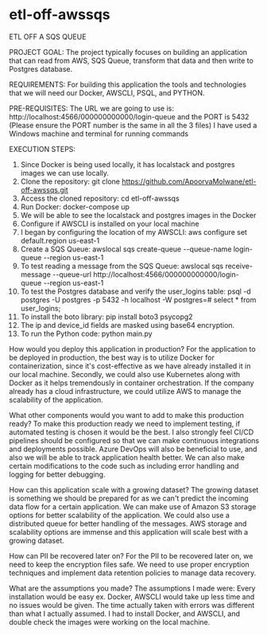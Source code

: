 # etl-off-awssqs

ETL OFF A SQS QUEUE

PROJECT GOAL:
The project typically focuses on building an application that can read from AWS, SQS Queue, transform that data and then write to Postgres database. 

REQUIREMENTS:
For building this application the tools and technologies that we will need our Docker, AWSCLI, PSQL, and PYTHON.

PRE-REQUISITES:
The URL we are going to use is: http://localhost:4566/000000000000/login-queue and the PORT is 5432 (Please ensure the PORT number is the same in all the 3 files)
I have used a Windows machine and terminal for running commands

EXECUTION STEPS:

1. Since Docker is being used locally, it has localstack and postgres images we can use locally.
2. Clone the repository:
   git clone https://github.com/ApoorvaMolwane/etl-off-awssqs.git
3. Access the cloned repository:
   cd etl-off-awssqs
4. Run Docker:
   docker-compose up
5. We will be able to see the localstack and postgres images in the Docker
6. Configure if AWSCLI is installed on your local machine
7. I began by configuring the location of my AWSCLI:
   aws configure set default.region us-east-1
8. Create a SQS Queue:
   awslocal sqs create-queue --queue-name login-queue --region us-east-1
9. To test reading a message from the SQS Queue:
   awslocal sqs receive-message --queue-url  http://localhost:4566/000000000000/login-queue --region us-east-1
10. To test the Postgres database and verify the user_logins table:
    psql -d postgres -U postgres -p 5432 -h localhost -W
    postgres=# select * from user_logins;
11. To install the boto library:
    pip install boto3 psycopg2
12. The ip and device_id fields are masked using base64 encryption.
13. To run the Python code:
    python main.py



How would you deploy this application in production?
For the application to be deployed in production, the best way is to utilize Docker for containerization, since it's cost-effective as we have already installed it in our local machine. Secondly, we could also use Kubernetes along with Docker as it helps tremendously in container orchestration. If the company already has a cloud infrastructure, we could utilize AWS to manage the scalability of the application.

What other components would you want to add to make this production ready?
To make this production ready we need to implement testing, if automated testing is chosen it would be the best. I also strongly feel CI/CD pipelines should be configured so that we can make continuous integrations and deployments possible. Azure DevOps will also be beneficial to use, and also we will be able to track application health better. We can also make certain modifications to the code such as including error handling and logging for better debugging.

How can this application scale with a growing dataset?
The growing dataset is something we should be prepared for as we can't predict the incoming data flow for a certain application. We can make use of Amazon S3 storage options for better scalability of the application. We could also use a distributed queue for better handling of the messages. AWS storage and scalability options are immense and this application will scale best with a growing dataset.

How can PII be recovered later on?
For the PII to be recovered later on, we need to keep the encryption files safe. We need to use proper encryption techniques and implement data retention policies to manage data recovery.

What are the assumptions you made?
The assumptions I made were:
Every installation would be easy ex. Docker, AWSCLI would take up less time and no issues would be given. The time actually taken with errors was different than what I actually assumed. I had to install Docker, and AWSCLI, and double check the images were working on the local machine.






    
   


    
